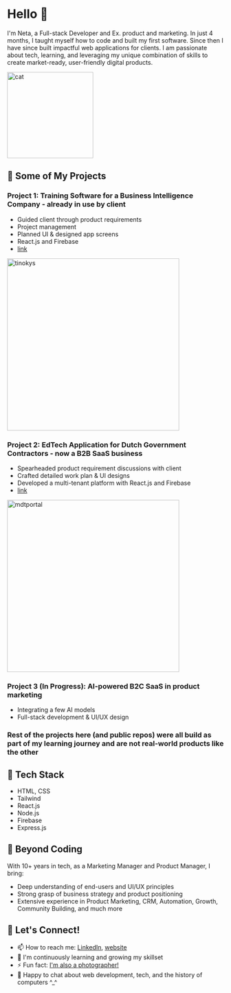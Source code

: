 # Hello 👋
I'm Neta, a Full-stack Developer and Ex. product and marketing. In just 4 months, I taught myself how to code and built my first software. Since then I have since built impactful web applications for clients. I am passionate about tech, learning, and leveraging my unique combination of skills to create market-ready, user-friendly digital products.

<img width="200" alt="cat" src="https://github.com/netadror/netadror/assets/118823025/59c8a547-a5b5-4f6a-b35f-7231d312e091">

## 🚀 Some of My Projects
### Project 1: Training Software for a Business Intelligence Company - already in use by client
   - Guided client through product requirements
   - Project management
   - Planned UI & designed app screens
   - React.js and Firebase
   - [link](https://www.tinokys.com/)

<img width="400" alt="tinokys" src="https://github.com/user-attachments/assets/c423d1dd-06f0-4ba4-92c0-1845df03d2ae">

### Project 2: EdTech Application for Dutch Government Contractors - now a B2B SaaS business 
   - Spearheaded product requirement discussions with client
   - Crafted detailed work plan & UI designs
   - Developed a multi-tenant platform with React.js and Firebase
   - [link](https://www.mdtportaal.nl/)

<img width="400" alt="mdtportal" src="https://github.com/user-attachments/assets/b5b493c2-7971-49a3-bd1e-6ad916030a42">

### Project 3 (In Progress): AI-powered B2C SaaS in product marketing
   - Integrating a few AI models
   - Full-stack development & UI/UX design

### Rest of the projects here (and public repos) were all build as part of my learning journey and are not real-world products like the other

## 🔧 Tech Stack
   - HTML, CSS
   - Tailwind
   - React.js
   - Node.js
   - Firebase
   - Express.js

## 🌟 Beyond Coding
With 10+ years in tech, as a Marketing Manager and Product Manager, I bring:
   - Deep understanding of end-users and UI/UX principles
   - Strong grasp of business strategy and product positioning
   - Extensive experience in Product Marketing, CRM, Automation, Growth, Community Building, and much more

## 🤝 Let's Connect!
   - 📫 How to reach me: [LinkedIn](https://www.linkedin.com/in/netadror/), [website](https://hadigitalit.com)
   - 🌱 I'm continuously learning and growing my skillset
   - ⚡ Fun fact: [I'm also a photographer!](https://www.netadror.com)
   - 💬 Happy to chat about web development, tech, and the history of computers ^_^
